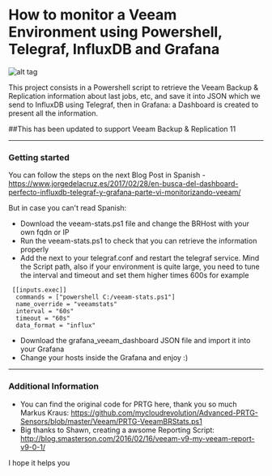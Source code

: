 How to monitor a Veeam Environment using Powershell, Telegraf, InfluxDB and Grafana
===================

![alt tag](https://www.jorgedelacruz.es/wp-content/uploads/2017/02/27/veeam-grafana-004.png)

This project consists in a Powershell script to retrieve the Veeam Backup & Replication information about last jobs, etc, and save it into JSON which we send to InfluxDB using Telegraf, then in Grafana: a Dashboard is created to present all the information. 

##This has been updated to support Veeam Backup & Replication 11

----------

### Getting started
You can follow the steps on the next Blog Post in Spanish - https://www.jorgedelacruz.es/2017/02/28/en-busca-del-dashboard-perfecto-influxdb-telegraf-y-grafana-parte-vi-monitorizando-veeam/

But in case you can't read Spanish:
* Download the veeam-stats.ps1 file and change the BRHost with your own fqdn or IP
* Run the veeam-stats.ps1 to check that you can retrieve the information properly
* Add the next to your telegraf.conf and restart the telegraf service. Mind the Script path, also if your environment is quite large, you need to tune the interval and timeout and set them higher times 600s for example
```
 [[inputs.exec]]
  commands = ["powershell C:/veeam-stats.ps1"]
  name_override = "veeamstats"
  interval = "60s"
  timeout = "60s"
  data_format = "influx"
```
* Download the grafana_veeam_dashboard JSON file and import it into your Grafana
* Change your hosts inside the Grafana and enjoy :)

----------

### Additional Information
* You can find the original code for PRTG here, thank you so much Markus Kraus: https://github.com/mycloudrevolution/Advanced-PRTG-Sensors/blob/master/Veeam/PRTG-VeeamBRStats.ps1
* Big thanks to Shawn, creating a awsome Reporting Script: http://blog.smasterson.com/2016/02/16/veeam-v9-my-veeam-report-v9-0-1/

I hope it helps you
